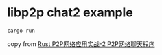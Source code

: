 # libp2p chat2 example

``` shell
cargo run

```

copy from [Rust P2P网络应用实战-2 P2P网络聊天程序](https://mp.weixin.qq.com/s/nIcDRqRYiYe1BW124-oLrA)

